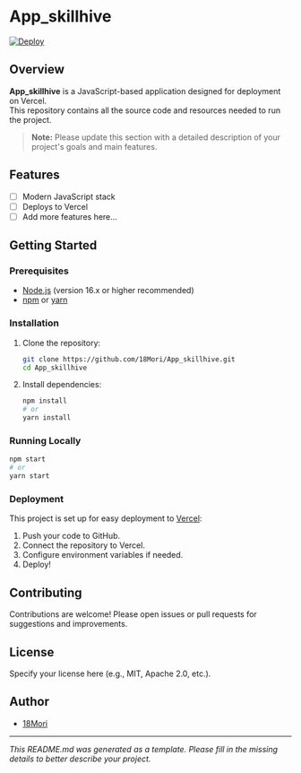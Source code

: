 # App_skillhive

[![Deploy](https://vercel.com/button)](https://app-skillhive.vercel.app)

## Overview

**App_skillhive** is a JavaScript-based application designed for deployment on Vercel.  
This repository contains all the source code and resources needed to run the project.

> **Note:** Please update this section with a detailed description of your project's goals and main features.

## Features

- [ ] Modern JavaScript stack
- [ ] Deploys to Vercel
- [ ] Add more features here...

## Getting Started

### Prerequisites

- [Node.js](https://nodejs.org/) (version 16.x or higher recommended)
- [npm](https://www.npmjs.com/) or [yarn](https://yarnpkg.com/)

### Installation

1. Clone the repository:
    ```bash
    git clone https://github.com/18Mori/App_skillhive.git
    cd App_skillhive
    ```
2. Install dependencies:
    ```bash
    npm install
    # or
    yarn install
    ```

### Running Locally

```bash
npm start
# or
yarn start
```

### Deployment

This project is set up for easy deployment to [Vercel](https://vercel.com/):

1. Push your code to GitHub.
2. Connect the repository to Vercel.
3. Configure environment variables if needed.
4. Deploy!

## Contributing

Contributions are welcome! Please open issues or pull requests for suggestions and improvements.

## License

Specify your license here (e.g., MIT, Apache 2.0, etc.).

## Author

- [18Mori](https://github.com/18Mori)

---

_This README.md was generated as a template. Please fill in the missing details to better describe your project._
